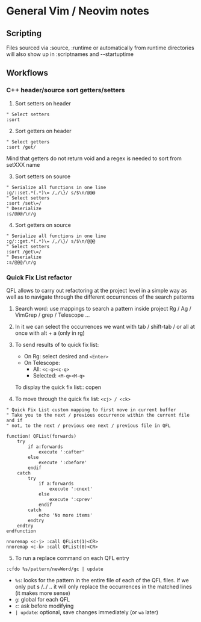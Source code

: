 # General Vim / Neovim notes

## Scripting

Files sourced via :source, :runtime or automatically from runtime directories
will also show up in :scriptnames and --startuptime

## Workflows

### C++ header/source sort getters/setters

1. Sort setters on header

```vim
" Select setters
:sort
```

2. Sort getters on header

```vim
" Select getters
:sort /get/
```

Mind that getters do not return void and a regex is needed to sort from setXXX
name

3. Sort setters on source

```vim
" Serialize all functions in one line
:g/::set.*(.*)\= /,/\}/ s/$\n/@@@
" Select setters
:sort /set\=/
" Deserialize
:s/@@@/\r/g
```

4. Sort getters on source

```vim
" Serialize all functions in one line
:g/::get.*(.*)\= /,/\}/ s/$\n/@@@
" Select setters
:sort /get\=/
" Deserialize
:s/@@@/\r/g
```

### Quick Fix List refactor

QFL allows to carry out refactoring at the project level in a simple way as well
as to navigate through the different occurrences of the search patterns

1. Search word: use mappings to search a pattern inside project
Rg / Ag / VimGrep / grep / Telescope ...

2. In it we can select the occurrences we want with tab / shift-tab / or all
 at once with alt + a (only in rg)

3. To send results of to quick fix list:
    - On Rg: select desired and `<Enter>`
    - On Telescope:
        - All: `<c-q><c-q>`
        - Selected: `<M-q><M-q>`

   To display the quick fix list:: copen

4. To move through the quick fix list: `<cj> / <ck>`

```vim
" Quick Fix List custom mapping to first move in current buffer
" Take you to the next / previous occurrence within the current file and if
" not, to the next / previous one next / previous file in QFL

function! QFList(forwards)
    try
        if a:forwards
            execute ':cafter'
        else
            execute ':cbefore'
        endif
    catch
        try
            if a:forwards
                execute ':cnext'
            else
                execute ':cprev'
            endif
        catch
            echo 'No more items'
        endtry
    endtry
endfunction

nnoremap <c-j> :call QFList(1)<CR>
nnoremap <c-k> :call QFList(0)<CR>
```

5. To run a replace command on each QFL entry

```vim
:cfdo %s/pattern/newWord/gc | update
```

- `%s`: looks for the pattern in the entire file of each of the QFL files. If we
  only put s /../ .. it will only replace the occurrences in the matched lines
  (it makes more sense)
- `g`: global for each QFL
- `c`: ask before modifying
- `| update`: optional, save changes immediately (or `wa` later)
